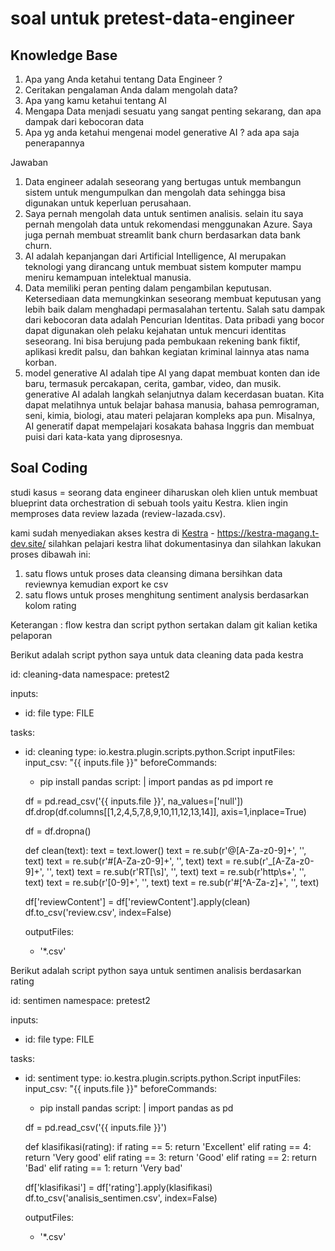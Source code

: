 # soal untuk pretest-data-engineer

## Knowledge Base
1. Apa yang Anda ketahui tentang Data Engineer ?
2. Ceritakan pengalaman Anda dalam mengolah data?
3. Apa yang kamu ketahui tentang AI
4. Mengapa Data menjadi sesuatu yang sangat penting sekarang, dan apa dampak dari kebocoran data
5. Apa yg anda ketahui mengenai model generative AI ? ada apa saja penerapannya

Jawaban
1. Data engineer adalah seseorang yang bertugas untuk membangun sistem untuk mengumpulkan dan mengolah data sehingga bisa digunakan untuk keperluan perusahaan.
2. Saya pernah mengolah data untuk sentimen analisis. selain itu saya pernah mengolah data untuk rekomendasi menggunakan Azure. Saya juga pernah membuat streamlit bank churn berdasarkan data bank churn.
3. AI adalah kepanjangan dari Artificial Intelligence, AI merupakan teknologi yang dirancang untuk membuat sistem komputer mampu meniru kemampuan intelektual manusia.
4. Data memiliki peran penting dalam pengambilan keputusan. Ketersediaan data memungkinkan seseorang membuat keputusan yang lebih baik dalam menghadapi permasalahan tertentu. Salah satu dampak dari kebocoran data adalah Pencurian Identitas. Data pribadi yang bocor dapat digunakan oleh pelaku kejahatan untuk mencuri identitas seseorang. Ini bisa berujung pada pembukaan rekening bank fiktif, aplikasi kredit palsu, dan bahkan kegiatan kriminal lainnya atas nama korban.
5. model generative AI adalah tipe AI yang dapat membuat konten dan ide baru, termasuk percakapan, cerita, gambar, video, dan musik. generative AI adalah langkah selanjutnya dalam kecerdasan buatan. Kita dapat melatihnya untuk belajar bahasa manusia, bahasa pemrograman, seni, kimia, biologi, atau materi pelajaran kompleks apa pun. Misalnya, AI generatif dapat mempelajari kosakata bahasa Inggris dan membuat puisi dari kata-kata yang diprosesnya.
   
## Soal Coding
studi kasus = 
seorang data engineer diharuskan oleh klien untuk membuat
blueprint data orchestration di sebuah tools yaitu Kestra.
klien ingin memproses data review lazada (review-lazada.csv).

kami sudah menyediakan akses kestra di
[Kestra](https://kestra-magang.t-dev.site/) - https://kestra-magang.t-dev.site/ 
silahkan pelajari kestra lihat dokumentasinya 
dan silahkan lakukan proses dibawah ini:

1. satu flows untuk proses data cleansing dimana bersihkan data reviewnya kemudian export ke csv
2. satu flows untuk proses menghitung sentiment analysis berdasarkan kolom rating

Keterangan :
flow kestra dan script python sertakan dalam git kalian ketika pelaporan

Berikut adalah script python saya untuk data cleaning data pada kestra

id: cleaning-data
namespace: pretest2

inputs:
  - id: file
    type: FILE

tasks:
  - id: cleaning
    type: io.kestra.plugin.scripts.python.Script
    inputFiles: 
      input_csv: "{{ inputs.file }}"
    beforeCommands: 
      - pip install pandas
    script: |
      import pandas as pd
      import re

      df = pd.read_csv('{{ inputs.file }}', na_values=['null'])
      df.drop(df.columns[[1,2,4,5,7,8,9,10,11,12,13,14]], axis=1,inplace=True)

      df = df.dropna()

      def clean(text): 
        text = text.lower()
        text = re.sub(r'@[A-Za-z0-9]+', '', text)
        text = re.sub(r'#[A-Za-z0-9]+', '', text)
        text = re.sub(r'_[A-Za-z0-9]+', '', text)
        text = re.sub(r'RT[\s]', '', text)
        text = re.sub(r'http\s+', '', text)
        text = re.sub(r'[0-9]+', '', text)
        text = re.sub(r'#[^A-Za-z]+', '', text)
    
      df['reviewContent'] = df['reviewContent'].apply(clean)
      df.to_csv('review.csv', index=False)


    outputFiles:
      - '*.csv'

Berikut adalah script python saya untuk sentimen analisis berdasarkan rating

id: sentimen
namespace: pretest2

inputs:
  - id: file
    type: FILE

tasks:
  - id: sentiment
    type: io.kestra.plugin.scripts.python.Script
    inputFiles: 
      input_csv: "{{ inputs.file }}"
    beforeCommands: 
      - pip install pandas
    script: |
      import pandas as pd

      df = pd.read_csv('{{ inputs.file }}')
  
      def klasifikasi(rating):
        if rating == 5:
          return 'Excellent'
        elif rating == 4:
          return 'Very good'
        elif rating == 3:
          return 'Good'
        elif rating == 2:
          return 'Bad'
        elif rating == 1:
          return 'Very bad'

      df['klasifikasi'] = df['rating'].apply(klasifikasi)
      df.to_csv('analisis_sentimen.csv', index=False)

    outputFiles:
      - '*.csv'
